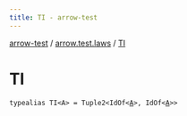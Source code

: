 ```yaml
---
title: TI - arrow-test
---
```


[arrow-test](../index.html) / [arrow.test.laws](index.html) / [TI](./-t-i.html)

# TI

`typealias TI<A> = Tuple2<IdOf<`[`A`](-t-i.html#A)`>, IdOf<`[`A`](-t-i.html#A)`>>`